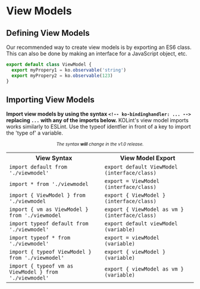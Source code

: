 # View Models

## Defining View Models

Our recommended way to create view models is by exporting an ES6 class. This can also be done by making an interface for a JavaScript object, etc.

```typescript
export default class ViewModel {
  export myPropery1 = ko.observable('string')
  export myPropery2 = ko.observable(123)
}
```

## Importing View Models
**Import view models by using the syntax `<!-- ko-bindinghandler: ... -->` replacing `...` with any of the imports below.** KOLint's view model imports works similarly to ESLint. Use the typeof identfier in front of a key to import the 'type of' a variable.

<p align="center"><i><sub>The syntax <strong>will</strong> change in the v1.0 release.</sub></i></p>

<table width="100%" align="center">
  <tr>
    <th>View Syntax</th>
    <th>View Model Export</th>
  </tr>
  <tr>
    <td><code>import default from './viewmodel'</code></td>
    <td><code>export default ViewModel (interface/class)</code></td>
  </tr>
  <tr>
    <td><code>import * from './viewmodel</code></td>
    <td><code>export = ViewModel (interface/class)</code></td>
  </tr>
  <tr>
    <td><code>import { ViewModel } from './viewmodel</code></td>
    <td><code>export { ViewModel } (interface/class)</code></td>
  </tr>
  <tr>
    <td><code>import { vm as ViewModel } from './viewmodel</code></td>
    <td><code>export { ViewModel as vm } (interface/class)</code></td>
  </tr>
  <tr>
    <td><code>import typeof default from './viewmodel'</code></td>
    <td><code>export default viewModel (variable)</code></td>
  </tr>
  <tr>
    <td><code>import typeof * from './viewmodel'</code></td>
    <td><code>export = viewModel (variable)</code></td>
  </tr>
  <tr>
    <td><code>import { typeof ViewModel } from './viewmodel'</code></td>
    <td><code>export { viewModel } (variable)</code></td>
  </tr>
  <tr>
    <td><code>import { typeof vm as ViewModel } from './viewmodel'</code></td>
    <td><code>export { viewModel as vm } (variable)</code></td>
  </tr>
</table>
